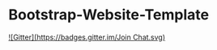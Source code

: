 # Bootstrap-Website-Template

[![Gitter](https://badges.gitter.im/Join Chat.svg)](https://gitter.im/emresurmeli/Bootstrap-Website-Template?utm_source=badge&utm_medium=badge&utm_campaign=pr-badge&utm_content=badge)